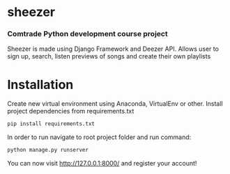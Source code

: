 # sheezer
### Comtrade Python development course project

Sheezer is made using Django Framework and Deezer API. 
Allows user to sign up, search, listen previews of songs and create their own playlists

# Installation
Create new virtual environment using Anaconda, VirtualEnv or other.
Install project dependencies from requirements.txt
```python
pip install requirements.txt
```  

In order to run navigate to root project folder and run command:
```python
python manage.py runserver
```

You can now visit http://127.0.0.1:8000/ and register your account!

